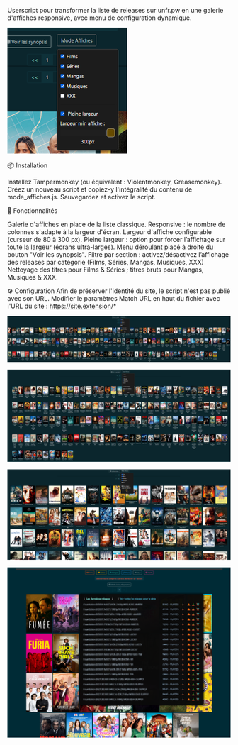 Userscript pour transformer la liste de releases sur unfr.pw en une galerie d'affiches responsive, avec menu de configuration dynamique.

![Menu](https://raw.githubusercontent.com/Aerya/Mode-Affiches/refs/heads/main/Screens/1.png)

📦 Installation

Installez Tampermonkey (ou équivalent : Violentmonkey, Greasemonkey).
Créez un nouveau script et copiez-y l'intégralité du contenu de mode_affiches.js.
Sauvegardez et activez le script.

🚀 Fonctionnalités

Galerie d'affiches en place de la liste classique.
Responsive : le nombre de colonnes s'adapte à la largeur d'écran.
Largeur d'affiche configurable (curseur de 80 à 300 px).
Pleine largeur : option pour forcer l’affichage sur toute la largeur (écrans ultra-larges).
Menu déroulant placé à droite du bouton "Voir les synopsis".
Filtre par section : activez/désactivez l’affichage des releases par catégorie (Films, Séries, Mangas, Musiques, XXX)
Nettoyage des titres pour Films & Séries ; titres bruts pour Mangas, Musiques & XXX.

⚙️ Configuration
Afin de préserver l'identité du site, le script n'est pas publié avec son URL.
Modifier le paramètres Match URL en haut du fichier avec l'URL du site : https://site.extension/*

![Démo](https://raw.githubusercontent.com/Aerya/Mode-Affiches/refs/heads/main/Screens/2.png)

![Démo](https://raw.githubusercontent.com/Aerya/Mode-Affiches/refs/heads/main/Screens/3.png)

![Démo](https://raw.githubusercontent.com/Aerya/Mode-Affiches/refs/heads/main/Screens/4.png)

![Démo](https://raw.githubusercontent.com/Aerya/Mode-Affiches/refs/heads/main/Screens/5.png)